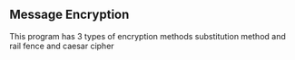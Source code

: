 ## Message Encryption ##

This program has 3 types of encryption methods substitution method and rail fence and caesar cipher
